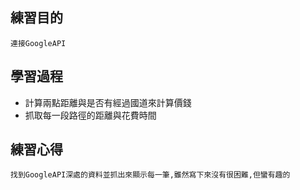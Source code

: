 ## 練習目的
    連接GoogleAPI
## 學習過程
*   計算兩點距離與是否有經過國道來計算價錢
*   抓取每一段路徑的距離與花費時間
## 練習心得
    找到GoogleAPI深處的資料並抓出來顯示每一筆,雖然寫下來沒有很困難,但蠻有趣的